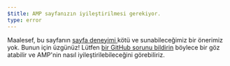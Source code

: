 ```yaml
---
$title: AMP sayfanızın iyileştirilmesi gerekiyor.
type: error
---
```


Maalesef, bu sayfanın [sayfa deneyimi ](https://developers.google.com/search/docs/guides/page-experience?hl=tr) kötü ve sunabileceğimiz bir önerimiz yok. Bunun için üzgünüz! Lütfen [bir GitHub sorunu bildirin](https://github.com/ampproject/amphtml/issues/new?assignees=&labels=Type%3A+Page+experience&template=page-experience.md&title=Page+experience+issue) böylece bir göz atabilir ve AMP'nin nasıl iyileştirilebileceğini görebiliriz.
